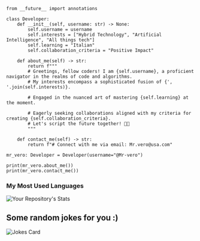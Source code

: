 ```
from __future__ import annotations

class Developer:
    def __init__(self, username: str) -> None:
        self.username = username
        self.interests = ["Hybrid Technology", "Artificial Intelligence", "All things tech"]
        self.learning = "Italian"
        self.collaboration_criteria = "Positive Impact"

    def about_me(self) -> str:
        return f"""
        # Greetings, fellow coders! I am {self.username}, a proficient navigator in the realms of code and algorithms.
        # My interests encompass a sophisticated fusion of {', '.join(self.interests)}.

        # Engaged in the nuanced art of mastering {self.learning} at the moment.

        # Eagerly seeking collaborations aligned with my criteria for creating {self.collaboration_criteria}.
        # Let's script the future together! 🚀✨
        """

    def contact_me(self) -> str:
        return f"# Connect with me via email: Mr.vero@usa.com"

mr_vero: Developer = Developer(username="@Mr-vero")

print(mr_vero.about_me())
print(mr_vero.contact_me())
```

### My Most Used Languages
  ![Your Repository's Stats](https://github-readme-stats.vercel.app/api/top-langs/?username=Mr-vero&theme=blue-green)

## Some random jokes for you :)
  ![Jokes Card](https://readme-jokes.vercel.app/api)

<!---
Mr-vero/Mr-vero is a ✨ special ✨ repository because its `README.md` (this file) appears on your GitHub profile.
You can click the Preview link to take a look at your changes.
--->
